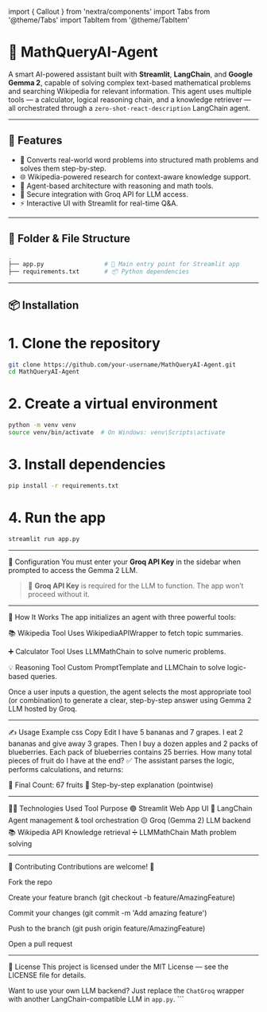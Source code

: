 import { Callout } from 'nextra/components'
import Tabs from '@theme/Tabs'
import TabItem from '@theme/TabItem'

# 🧮 MathQueryAI-Agent

A smart AI-powered assistant built with **Streamlit**, **LangChain**, and **Google Gemma 2**, capable of solving complex text-based mathematical problems and searching Wikipedia for relevant information. This agent uses multiple tools — a calculator, logical reasoning chain, and a knowledge retriever — all orchestrated through a `zero-shot-react-description` LangChain agent.

---

## 🚀 Features

- 🧠 Converts real-world word problems into structured math problems and solves them step-by-step.
- 🌐 Wikipedia-powered research for context-aware knowledge support.
- 🤖 Agent-based architecture with reasoning and math tools.
- 🔐 Secure integration with Groq API for LLM access.
- ⚡ Interactive UI with Streamlit for real-time Q&A.

---

## 📁 Folder & File Structure

```bash
.
├── app.py                 # 🚀 Main entry point for Streamlit app
├── requirements.txt       # 📦 Python dependencies

```

---

## 📦 Installation
<Tabs> <TabItem value="local" label="🔧 Local Setup" default>

# 1. Clone the repository
```bash
git clone https://github.com/your-username/MathQueryAI-Agent.git
cd MathQueryAI-Agent
```
# 2. Create a virtual environment
```bash
python -m venv venv
source venv/bin/activate  # On Windows: venv\Scripts\activate
```
# 3. Install dependencies
```bash
pip install -r requirements.txt
```

# 4. Run the app
```bash
streamlit run app.py
```

</TabItem> </Tabs>

---

🔑 Configuration
You must enter your **Groq API Key** in the sidebar when prompted to access the Gemma 2 LLM.

> 🔐 **Groq API Key** is required for the LLM to function. The app won’t proceed without it.

---

🧠 How It Works
The app initializes an agent with three powerful tools:

📚 Wikipedia Tool
Uses WikipediaAPIWrapper to fetch topic summaries.

➕ Calculator Tool
Uses LLMMathChain to solve numeric problems.

💡 Reasoning Tool
Custom PromptTemplate and LLMChain to solve logic-based queries.

Once a user inputs a question, the agent selects the most appropriate tool (or combination) to generate a clear, step-by-step answer using Gemma 2 LLM hosted by Groq.

---

✍️ Usage Example
css
Copy
Edit
I have 5 bananas and 7 grapes. I eat 2 bananas and give away 3 grapes. 
Then I buy a dozen apples and 2 packs of blueberries. Each pack of blueberries contains 25 berries. 
How many total pieces of fruit do I have at the end?
✅ The assistant parses the logic, performs calculations, and returns:

🧮 Final Count: 67 fruits
📝 Step-by-step explanation (pointwise)

---

👨‍💻 Technologies Used
Tool	Purpose
🟣 Streamlit	Web App UI
🧠 LangChain	Agent management & tool orchestration
🟡 Groq (Gemma 2)	LLM backend
📚 Wikipedia API	Knowledge retrieval
➗ LLMMathChain	Math problem solving

---

🙌 Contributing
Contributions are welcome! 🚀

Fork the repo

Create your feature branch (git checkout -b feature/AmazingFeature)

Commit your changes (git commit -m 'Add amazing feature')

Push to the branch (git push origin feature/AmazingFeature)

Open a pull request

---

🪪 License
This project is licensed under the MIT License — see the LICENSE file for details.

<Callout emoji="💡"> Want to use your own LLM backend? Just replace the `ChatGroq` wrapper with another LangChain-compatible LLM in `app.py`. </Callout> ```
